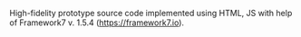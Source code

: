High-fidelity prototype source code implemented using HTML, JS with help of Framework7 v. 1.5.4 (https://framework7.io).
